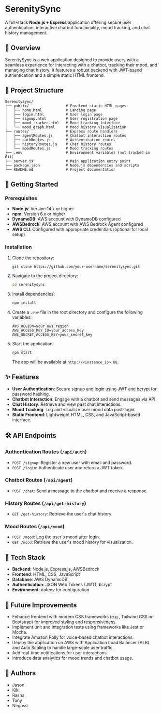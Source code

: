 # SerenitySync

A full-stack **Node.js + Express** application offering secure user authentication, interactive chatbot functionality, mood tracking, and chat history management.

## 📖 Overview

SerenitySync is a web application designed to provide users with a seamless experience for interacting with a chatbot, tracking their mood, and managing chat history. It features a robust backend with JWT-based authentication and a simple static HTML frontend.

## 📂 Project Structure

```
SerenitySync/
├── public/                 # Frontend static HTML pages
│   ├── home.html           # Landing page
│   ├── login.html          # User login page
│   ├── signup.html         # User registration page
│   ├── mood_tracker.html   # Mood tracking interface
│   └── mood_graph.html     # Mood history visualization
├── routes/                 # Express route handlers
│   ├── agentRoutes.js      # Chatbot interaction routes
│   ├── authRoutes.js       # Authentication routes
│   ├── historyRoutes.js    # Chat history routes
│   └── moodRoutes.js       # Mood tracking routes
├── .env                    # Environment variables (not tracked in Git)
├── server.js               # Main application entry point
├── package.json            # Node.js dependencies and scripts
└── README.md               # Project documentation
```

## 🚀 Getting Started

### Prerequisites
- **Node.js**: Version 14.x or higher
- **npm**: Version 6.x or higher
- **DynamoDB**: AWS account with DynamoDB configured
- **AWSBedrock**: AWS account with AWS Bedrock Agent configured
- **AWS CLI**: Configured with appropriate credentials (optional for local setup)

### Installation
1. Clone the repository:
   ```bash
   git clone https://github.com/your-username/serenitysync.git
   ```
2. Navigate to the project directory:
   ```bash
   cd serenitysync
   ```
3. Install dependencies:
   ```bash
   npm install
   ```
4. Create a `.env` file in the root directory and configure the following variables:
   ```env
   AWS_REGION=your_aws_region
   AWS_ACCESS_KEY_ID=your_access_key
   AWS_SECRET_ACCESS_KEY=your_secret_key
   ```
5. Start the application:
   ```bash
   npm start
   ```
   The app will be available at `http://<instance_ip>:80`.

## ✨ Features
- **User Authentication**: Secure signup and login using JWT and bcrypt for password hashing.
- **Chatbot Interaction**: Engage with a chatbot and send messages via API.
- **Chat History**: Retrieve and view past chat interactions.
- **Mood Tracking**: Log and visualize user mood data post-login.
- **Static Frontend**: Lightweight HTML, CSS, and JavaScript-based interface.

## 🛠️ API Endpoints

### Authentication Routes (`/api/auth`)
- `POST /signup`: Register a new user with email and password.
- `POST /login`: Authenticate user and return a JWT token.

### Chatbot Routes (`/api/agent`)
- `POST /chat`: Send a message to the chatbot and receive a response.

### History Routes (`/api/get-history`)
- `GET /get-history`: Retrieve the user's chat history.

### Mood Routes (`/api/mood`)
- `POST /mood`: Log the user's mood after login.
- `GET /mood`: Retrieve the user's mood history for visualization.

## 🧰 Tech Stack
- **Backend**: Node.js, Express.js, AWSBedrock
- **Frontend**: HTML, CSS, JavaScript
- **Database**: AWS DynamoDB
- **Authentication**: JSON Web Tokens (JWT), bcrypt
- **Environment**: dotenv for configuration

## 🔮 Future Improvements
- Enhance frontend with modern CSS frameworks (e.g., Tailwind CSS or Bootstrap) for improved styling and responsiveness.
- Implement unit and integration tests using frameworks like Jest or Mocha.
- Integrate Amazon Polly for voice-based chatbot interactions.
- Deploy the application on AWS with Application Load Balancer (ALB) and Auto Scaling to handle large-scale user traffic.
- Add real-time notifications for user interactions.
- Introduce data analytics for mood trends and chatbot usage.

## 👥 Authors
- Jason
- Kiki
- Rasha
- Tony
- Negassi
